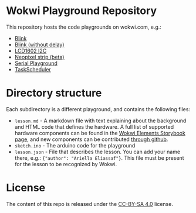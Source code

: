 # Wokwi Playground Repository

This repository hosts the code playgrounds on wokwi.com, e.g.:

* [Blink](https://wokwi.com/playground/blink?utm_source=github&utm_medium=social&utm_campaign=wokwi-playgrounds)
* [Blink (without delay)](https://wokwi.com/playground/blink-without-delay-3-leds?utm_source=github&utm_medium=social&utm_campaign=wokwi-playgrounds)
* [LCD1602 I2C](https://wokwi.com/playground/lcd1602-i2c?utm_source=github&utm_medium=social&utm_campaign=wokwi-playgrounds)
* [Neopixel strip (beta)](https://wokwi.com/playground/neopixel-strip?utm_source=github&utm_medium=social&utm_campaign=wokwi-playgrounds)
* [Serial Playground](https://wokwi.com/playground/serial?utm_source=github&utm_medium=social&utm_campaign=wokwi-playgrounds)
* [TaskScheduler](https://wokwi.com/playground/task-scheduler?utm_source=github&utm_medium=social&utm_campaign=wokwi-playgrounds)

# Directory structure

Each subdirectory is a different playground, and contains the following files:

* `lesson.md` - A markdown file with text explaining about the background and HTML code that defines the hardware. A full list of supported hardware components can be found in the [Wokwi Elements Storybook page](https://elements.wokwi.com), and new components can be contributed [through github](https://github.com/wokwi/wokwi-elements).
* `sketch.ino` - The arduino code for the playground
* `lesson.json` - File that describes the lesson. You can add your name there, e.g.: `{"author": "Ariella Eliassaf"}`. This file must be present for the lesson to be recognized by Wokwi.


# License

The content of this repo is released under the [CC-BY-SA 4.0](https://creativecommons.org/licenses/by-sa/4.0/) license.
